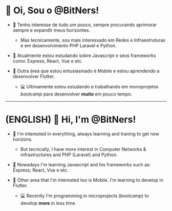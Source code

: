 # 👋 Oi, Sou o @BitNers! 

- 👀 Tenho interesse de tudo um pouco, sempre procurando aprimorar sempre e expandir meus horizontes.
  - Mas tecnicamente, sou mais interessado em Redes e Infraestruturas e em desenvolvimento PHP Laravel e Python.
- 🌱 Atualmente estou estudando sobre Javascript e seus frameworks como: Express, React, Vue e etc.
- 📱 Outra área que estou entusiasmado é Mobile e estou aprendendo a desenvolver Flutter.

  - 💻 Ultimamente estou estudando e trabalhando em monoprojetos <i>bootcamp</i> para desenvolver **muito** em pouco tempo.

-----


# (ENGLISH) 👋 Hi, I'm @BitNers! 

- 👀 I'm interested in everything, always learning and traning to get new horizons.
  - But tecnically, I have more interest in Computer Networks & infrastructures and PHP (Laravel) and Python.
- 🌱 Nowadays I'm learning Javascript and his frameworks such as: Express, React, Vue e etc.
- 📱 Other area that I'm interested too is Mobile. I'm learning to develop in Flutter.

  - 💻 Recently I'm programming in microprojects (<i>bootcamp</i>) to develop **more** in less time.


<!---
BitNers/BitNers is a ✨ special ✨ repository because its `README.md` (this file) appears on your GitHub profile.
You can click the Preview link to take a look at your changes.
--->
